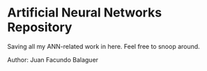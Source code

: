 # Artificial Neural Networks Repository

Saving all my ANN-related work in here. Feel free to snoop around.

Author: Juan Facundo Balaguer
